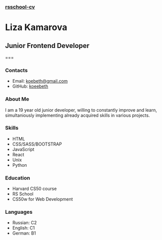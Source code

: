 ### [rsschool-cv](https://github.com/koeebeth/rsschool-cv)

# Liza Kamarova
## Junior Frontend Developer
===
### Contacts
- Email: koebeth@gmail.com
- GitHub: [koeebeth](https://github.com/koeebeth/)

### About Me
I am a 19 year old junior developer, willing to constantly improve and learn, simultaniously implementing already acquired skills in various projects.

### Skills
- HTML
- CSS/SASS/BOOTSTRAP
- JavaScript
- React
- Unix
- Python

### Education
- Harvard CS50 course
- RS School
- CS50w for Web Development

### Languages
- Russian: C2
- English: C1
- German: B1